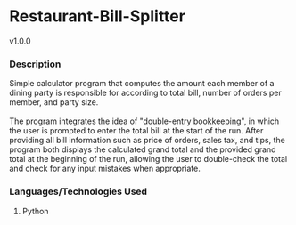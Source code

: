 # Restaurant-Bill-Splitter
v1.0.0
### Description
Simple calculator program that computes the amount each member of a dining party is responsible for according to total bill, number of orders per member, and party size.
<br><br>
The program integrates the idea of "double-entry bookkeeping", in which the user is prompted to enter the total bill at the start of the run. After providing all bill information such as price of orders, sales tax, and tips, the program both displays the calculated grand total and the provided grand total at the beginning of the run, allowing the user to double-check the total and check for any input mistakes when appropriate.

### Languages/Technologies Used
1. Python

